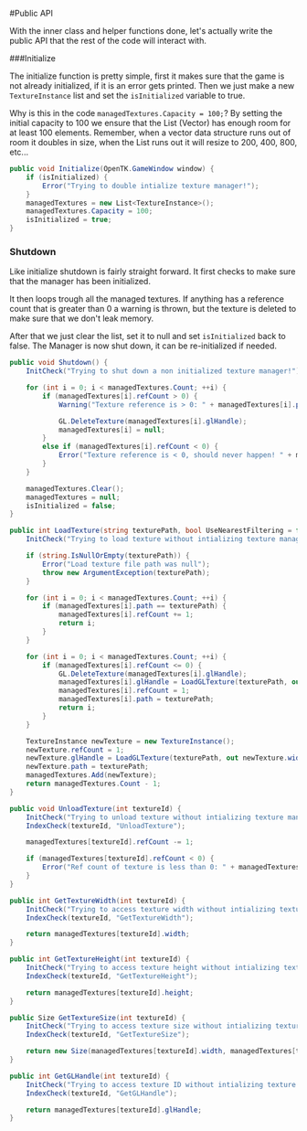#Public API

With the inner class and helper functions done, let's actually write the public API that the rest of the code will interact with.

###Initialize

The initialize function is pretty simple, first it makes sure that the game is not already initialized, if it is an error gets printed. Then we just make a new ```TextureInstance``` list and set the  ```isInitialized``` variable to true.

Why is this in the code ```managedTextures.Capacity = 100;```? By setting the initial capacity to 100 we ensure that the List (Vector) has enough room for at least 100 elements. Remember, when a vector data structure runs out of room it doubles in size, when the List runs out it will resize to 200, 400, 800, etc...

```cs
public void Initialize(OpenTK.GameWindow window) {
    if (isInitialized) {
        Error("Trying to double intialize texture manager!");
    }
    managedTextures = new List<TextureInstance>();
    managedTextures.Capacity = 100;
    isInitialized = true;
}
```

### Shutdown

Like initialize shutdown is fairly straight forward. It first checks to make sure that the manager has been initialized. 

It then loops trough all the managed textures. If anything has a reference count that is greater than 0 a warning is thrown, but the texture is deleted to make sure that we don't leak memory.

After that we just clear the list, set it to null and set ```isInitialized``` back to false. The Manager is now shut down, it can be re-initialized if needed.

```cs
public void Shutdown() {
    InitCheck("Trying to shut down a non initialized texture manager!");

    for (int i = 0; i < managedTextures.Count; ++i) {
        if (managedTextures[i].refCount > 0) {
            Warning("Texture reference is > 0: " + managedTextures[i].path);

            GL.DeleteTexture(managedTextures[i].glHandle);
            managedTextures[i] = null;
        }
        else if (managedTextures[i].refCount < 0) {
            Error("Texture reference is < 0, should never happen! " + managedTextures[i].path);
        }
    }

    managedTextures.Clear();
    managedTextures = null;
    isInitialized = false;
}
```

```cs
public int LoadTexture(string texturePath, bool UseNearestFiltering = false) {
    InitCheck("Trying to load texture without intializing texture manager!");

    if (string.IsNullOrEmpty(texturePath)) {
        Error("Load texture file path was null");
        throw new ArgumentException(texturePath);
    }

    for (int i = 0; i < managedTextures.Count; ++i) {
        if (managedTextures[i].path == texturePath) {
            managedTextures[i].refCount += 1;
            return i;
        }
    }

    for (int i = 0; i < managedTextures.Count; ++i) {
        if (managedTextures[i].refCount <= 0) {
            GL.DeleteTexture(managedTextures[i].glHandle);
            managedTextures[i].glHandle = LoadGLTexture(texturePath, out managedTextures[i].width, out managedTextures[i].height, UseNearestFiltering);
            managedTextures[i].refCount = 1;
            managedTextures[i].path = texturePath;
            return i;
        }
    }

    TextureInstance newTexture = new TextureInstance();
    newTexture.refCount = 1;
    newTexture.glHandle = LoadGLTexture(texturePath, out newTexture.width, out newTexture.height, UseNearestFiltering);
    newTexture.path = texturePath;
    managedTextures.Add(newTexture);
    return managedTextures.Count - 1;
}
```

```cs
public void UnloadTexture(int textureId) {
    InitCheck("Trying to unload texture without intializing texture manager!");
    IndexCheck(textureId, "UnloadTexture");

    managedTextures[textureId].refCount -= 1;

    if (managedTextures[textureId].refCount < 0) {
        Error("Ref count of texture is less than 0: " + managedTextures[textureId].path);
    }
}
```

```cs
public int GetTextureWidth(int textureId) {
    InitCheck("Trying to access texture width without intializing texture manager!");
    IndexCheck(textureId, "GetTextureWidth");

    return managedTextures[textureId].width;
}
```

```cs
public int GetTextureHeight(int textureId) {
    InitCheck("Trying to access texture height without intializing texture manager!");
    IndexCheck(textureId, "GetTextureHeight");

    return managedTextures[textureId].height;
}
```

```cs
public Size GetTextureSize(int textureId) {
    InitCheck("Trying to access texture size without intializing texture manager!");
    IndexCheck(textureId, "GetTextureSize");

    return new Size(managedTextures[textureId].width, managedTextures[textureId].height);
}
```

```cs
public int GetGLHandle(int textureId) {
    InitCheck("Trying to access texture ID without intializing texture manager!");
    IndexCheck(textureId, "GetGLHandle");

    return managedTextures[textureId].glHandle;
}
```